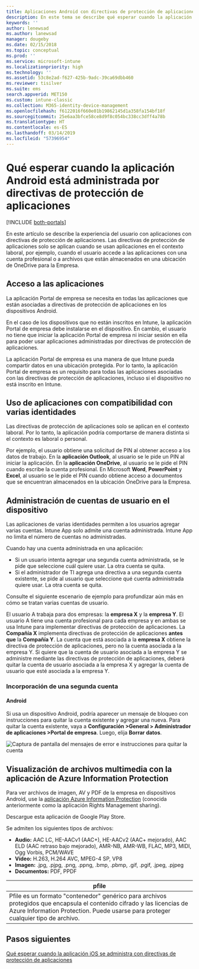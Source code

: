 ```yaml
---
title: Aplicaciones Android con directivas de protección de aplicaciones
description: En este tema se describe qué esperar cuando la aplicación está administrada por directivas de protección de aplicaciones.
keywords: ''
author: lenewsad
ms.author: lanewsad
manager: dougeby
ms.date: 02/15/2018
ms.topic: conceptual
ms.prod: ''
ms.service: microsoft-intune
ms.localizationpriority: high
ms.technology: ''
ms.assetid: 53c8e2ad-f627-425b-9adc-39ca69dbb460
ms.reviewer: tisilver
ms.suite: ems
search.appverid: MET150
ms.custom: intune-classic
ms.collection: M365-identity-device-management
ms.openlocfilehash: f6122016f660e01b19862145d1a358fa154bf18f
ms.sourcegitcommit: 25e6aa3bfce58ce8d9f8c054bc338cc3dff4a78b
ms.translationtype: HT
ms.contentlocale: es-ES
ms.lasthandoff: 03/14/2019
ms.locfileid: "57396954"
---
```

# <a name="what-to-expect-when-your-android-app-is-managed-by-app-protection-policies"></a>Qué esperar cuando la aplicación Android está administrada por directivas de protección de aplicaciones

[!INCLUDE [both-portals](./includes/note-for-both-portals.md)]

En este artículo se describe la experiencia del usuario con aplicaciones con directivas de protección de aplicaciones. Las directivas de protección de aplicaciones solo se aplican cuando se usan aplicaciones en el contexto laboral, por ejemplo, cuando el usuario accede a las aplicaciones con una cuenta profesional o a archivos que están almacenados en una ubicación de OneDrive para la Empresa.

##  <a name="access-apps"></a>Acceso a las aplicaciones

La aplicación Portal de empresa se necesita en todas las aplicaciones que están asociadas a directivas de protección de aplicaciones en los dispositivos Android.

En el caso de los dispositivos que no están inscritos en Intune, la aplicación Portal de empresa debe instalarse en el dispositivo. En cambio, el usuario no tiene que iniciar la aplicación Portal de empresa ni iniciar sesión en ella para poder usar aplicaciones administradas por directivas de protección de aplicaciones.

La aplicación Portal de empresa es una manera de que Intune pueda compartir datos en una ubicación protegida. Por lo tanto, la aplicación Portal de empresa es un requisito para todas las aplicaciones asociadas con las directivas de protección de aplicaciones, incluso si el dispositivo no está inscrito en Intune.


##  <a name="use-apps-with-multi-identity-support"></a>Uso de aplicaciones con compatibilidad con varias identidades

Las directivas de protección de aplicaciones solo se aplican en el contexto laboral. Por lo tanto, la aplicación podría comportarse de manera distinta si el contexto es laboral o personal.

Por ejemplo, el usuario obtiene una solicitud de PIN al obtener acceso a los datos de trabajo. En la **aplicación Outlook**, al usuario se le pide un PIN al iniciar la aplicación. En la **aplicación OneDrive**, al usuario se le pide el PIN cuando escribe la cuenta profesional. En Microsoft **Word**, **PowerPoint** y **Excel**, al usuario se le pide el PIN cuando obtiene acceso a documentos que se encuentran almacenados en la ubicación OneDrive para la Empresa.

##  <a name="manage-user-accounts-on-the-device"></a>Administración de cuentas de usuario en el dispositivo

Las aplicaciones de varias identidades permiten a los usuarios agregar varias cuentas.  Intune App solo admite una cuenta administrada.  Intune App no limita el número de cuentas no administradas.

Cuando hay una cuenta administrada en una aplicación:
*   Si un usuario intenta agregar una segunda cuenta administrada, se le pide que seleccione cuál quiere usar.  La otra cuenta se quita.
*   Si el administrador de TI agrega una directiva a una segunda cuenta existente, se pide al usuario que seleccione qué cuenta administrada quiere usar.  La otra cuenta se quita.

Consulte el siguiente escenario de ejemplo para profundizar aún más en cómo se tratan varias cuentas de usuario.

El usuario A trabaja para dos empresas: la **empresa X** y la **empresa Y**. El usuario A tiene una cuenta profesional para cada empresa y en ambas se usa Intune para implementar directivas de protección de aplicaciones. La **Compañía X** implementa directivas de protección de aplicaciones **antes que** la **Compañía Y**. La cuenta que está asociada a la **empresa X** obtiene la directiva de protección de aplicaciones, pero no la cuenta asociada a la empresa Y. Si quiere que la cuenta de usuario asociada a la empresa Y se administre mediante las directivas de protección de aplicaciones, deberá quitar la cuenta de usuario asociada a la empresa X y agregar la cuenta de usuario que esté asociada a la empresa Y.
### <a name="add-a-second-account"></a>Incorporación de una segunda cuenta
####  <a name="android"></a>Android
Si usa un dispositivo Android, podría aparecer un mensaje de bloqueo con instrucciones para quitar la cuenta existente y agregar una nueva.  Para quitar la cuenta existente, vaya a **Configuración &gt;General &gt; Administrador de aplicaciones &gt;Portal de empresa**. Luego, elija **Borrar datos**.

![Captura de pantalla del mensajes de error e instrucciones para quitar la cuenta](./media/Android_SwitchUser.png)

##  <a name="view-media-files-with-the-azure-information-protection-app"></a>Visualización de archivos multimedia con la aplicación de Azure Information Protection
Para ver archivos de imagen, AV y PDF de la empresa en dispositivos Android, use la [aplicación Azure Information Protection](https://play.google.com/store/apps/details?id=com.microsoft.ipviewer) (conocida anteriormente como la aplicación Rights Management sharing).

Descargue esta aplicación de Google Play Store.  

Se admiten los siguientes tipos de archivos:

* **Audio:** AAC LC, HE-AACv1 (AAC+), HE-AACv2 (AAC+ mejorado), AAC ELD (AAC retraso bajo mejorado), AMR-NB, AMR-WB, FLAC, MP3, MIDI, Ogg Vorbis, PCM/WAVE
* **Vídeo:** H.263, H.264 AVC, MPEG-4 SP, VP8
* **Imagen:** .jpg, .pjpg, .png, .ppng, .bmp, .pbmp, .gif, .pgif, .jpeg, .pjpeg
* **Documentos:** PDF, PPDF


|**pfile**|
|----|
|Pfile es un formato "contenedor" genérico para archivos protegidos que encapsula el contenido cifrado y las licencias de Azure Information Protection. Puede usarse para proteger cualquier tipo de archivo.|

## <a name="next-steps"></a>Pasos siguientes
[Qué esperar cuando la aplicación iOS se administra con directivas de protección de aplicaciones](end-user-mam-apps-ios.md)
